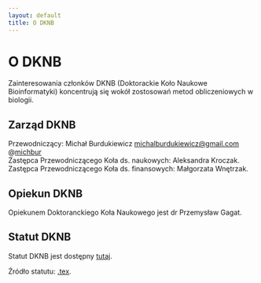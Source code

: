 ```yaml
---
layout: default
title: O DKNB
---
```


# O DKNB

Zainteresowania członków DKNB (Doktorackie Koło Naukowe Bioinformatyki) koncentrują się wokół zostosowań metod obliczeniowych w biologii.

## Zarząd DKNB

Przewodniczący: Michał Burdukiewicz <michalburdukiewicz@gmail.com> @[michbur](https://github.com/michbur)  
Zastępca Przewodniczącego Koła ds. naukowych: Aleksandra Kroczak.  
Zastępca Przewodniczącego Koła ds. finansowych: Małgorzata Wnętrzak. 

## Opiekun DKNB

Opiekunem Doktoranckiego Koła Naukowego jest dr Przemysław Gagat.

## Statut DKNB

Statut DKNB jest dostępny [tutaj](https://github.com/michbur/DKNB_documents/raw/master/charter/charter.pdf). 

Źródło statutu: [.tex](https://github.com/michbur/DKNB_documents/blob/master/charter/charter.tex).